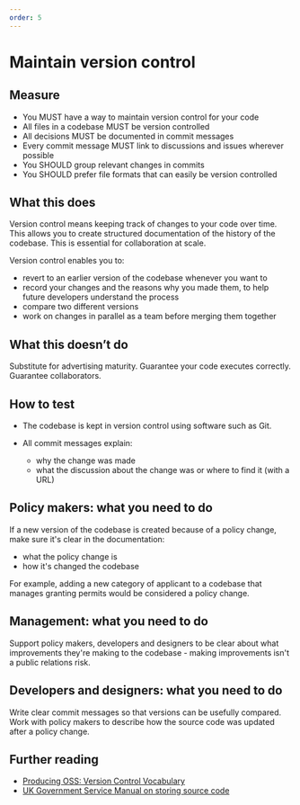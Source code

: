 ```yaml
---
order: 5
---
```


# Maintain version control

## Measure

* You MUST have a way to maintain version control for your code
* All files in a codebase MUST be version controlled
* All decisions MUST be documented in commit messages
* Every commit message MUST link to discussions and issues wherever possible
* You SHOULD group relevant changes in commits
* You SHOULD prefer file formats that can easily be version controlled

## What this does

Version control means keeping track of changes to your code over time. This allows you to create structured documentation of the history of the codebase. This is essential for collaboration at scale.

Version control enables you to:

* revert to an earlier version of the codebase whenever you want to
* record your changes and the reasons why you made them, to help future developers understand the process
* compare two different versions
* work on changes in parallel as a team before merging them together

## What this doesn’t do
Substitute for advertising maturity.
Guarantee your code executes correctly.
Guarantee collaborators.

## How to test

* The codebase is kept in version control using software such as Git.

* All commit messages explain:
  * why the change was made
  * what the discussion about the change was or where to find it (with a URL)

## Policy makers: what you need to do
If a new version of the codebase is created because of a policy change, make sure it's clear in the documentation:
- what the policy change is
- how it's changed the codebase

For example, adding a new category of applicant to a codebase that manages granting permits would be considered a policy change.

## Management: what you need to do
Support policy makers, developers and designers to be clear about what improvements they're making to the codebase - making improvements isn't a public relations risk.

## Developers and designers: what you need to do
Write clear commit messages so that versions can be usefully compared. Work with policy makers to describe how the source code was updated after a policy change. 

## Further reading

* [Producing OSS: Version Control Vocabulary](https://producingoss.com/en/vc.html#vc-vocabulary)
* [UK Government Service Manual on storing source code](https://www.gov.uk/service-manual/technology/maintaining-version-control-in-coding)
